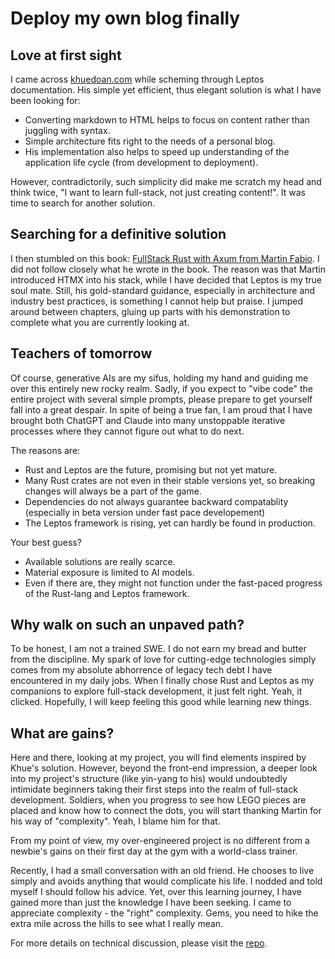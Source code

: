 # Deploy my own blog finally

## Love at first sight

I came across [khuedoan.com](https://www.khuedoan.com/) while scheming through Leptos documentation. His simple yet efficient, thus elegant solution is what I have been looking for:

- Converting markdown to HTML helps to focus on content rather than juggling with syntax.
- Simple architecture fits right to the needs of a personal blog.
- His implementation also helps to speed up understanding of the application life cycle (from development to deployment).

However, contradictorily, such simplicity did make me scratch my head and think twice, "I want to learn full-stack, not just creating content!". It was time to search for another solution.

## Searching for a definitive solution

I then stumbled on this book: [FullStack Rust with Axum from Martin Fabio](https://www.amazon.com/FullStack-Rust-Axum-Server-Rendered-High-Performance-ebook/dp/B0FM6XF8YX). I did not follow closely what he wrote in the book. The reason was that Martin introduced HTMX into his stack, while I have decided that Leptos is my true soul mate. Still, his gold-standard guidance, especially in architecture and industry best practices, is something I cannot help but praise. I jumped around between chapters, gluing up parts with his demonstration to complete what you are currently looking at.

## Teachers of tomorrow

Of course, generative AIs are my sifus, holding my hand and guiding me over this entirely new rocky realm. Sadly, if you expect to "vibe code" the entire project with several simple prompts, please prepare to get yourself fall into a great despair. In spite of being a true fan, I am proud that I have brought both ChatGPT and Claude into many unstoppable iterative processes where they cannot figure out what to do next.

The reasons are:

- Rust and Leptos are the future, promising but not yet mature.
- Many Rust crates are not even in their stable versions yet, so breaking changes will always be a part of the game.
- Dependencies do not always guarantee backward compatablity (especially in beta version under fast pace developement)
- The Leptos framework is rising, yet can hardly be found in production.

Your best guess?

- Available solutions are really scarce.
- Material exposure is limited to AI models.
- Even if there are, they might not function under the fast-paced progress of the Rust-lang and Leptos framework.

## Why walk on such an unpaved path?

To be honest, I am not a trained SWE. I do not earn my bread and butter from the discipline. My spark of love for cutting-edge technologies simply comes from my absolute abhorrence of legacy tech debt I have encountered in my daily jobs. When I finally chose Rust and Leptos as my companions to explore full-stack development, it just felt right. Yeah, it clicked. Hopefully, I will keep feeling this good while learning new things.

## What are gains?

Here and there, looking at my project, you will find elements inspired by Khue's solution. However, beyond the front-end impression, a deeper look into my project's structure (like yin-yang to his) would undoubtedly intimidate beginners taking their first steps into the realm of full-stack development. Soldiers, when you progress to see how LEGO pieces are placed and know how to connect the dots, you will start thanking Martin for his way of "complexity". Yeah, I blame him for that.

From my point of view, my over-engineered project is no different from a newbie's gains on their first day at the gym with a world-class trainer.

Recently, I had a small conversation with an old friend. He chooses to live simply and avoids anything that would complicate his life. I nodded and told myself I should follow his advice. Yet, over this learning journey, I have gained more than just the knowledge I have been seeking. I came to appreciate complexity - the "right" complexity. Gems, you need to hike the extra mile across the hills to see what I really mean.

For more details on technical discussion, please visit the [repo]().
